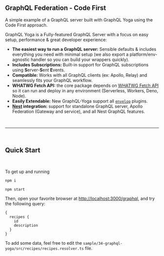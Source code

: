 ## GraphQL Federation - Code First
A simple example of a GraphQL server built with GraphQL Yoga using the Code First approach.

GraphQL Yoga is a Fully-featured GraphQL Server with a focus on easy setup, performance & great developer experience:

- **The easiest way to run a GraphQL server:** Sensible defaults & includes everything you need with minimal setup (we also export a platform/env-agnostic handler so you can build your wrappers quickly).
- **Includes Subscriptions:** Built-in support for GraphQL subscriptions using **S**erver-**S**ent **E**vents.
- **Compatible:** Works with all GraphQL clients (ex: Apollo, Relay) and seamlessly fits your GraphQL workflow.
- **WHATWG Fetch API:** the core package depends on [WHATWG Fetch API](https://fetch.spec.whatwg.org/) so it can run and deploy in any environment (Serverless, Workers, Deno, Node).
- **Easily Extendable:** New GraphQL-Yoga support all [`envelop`](https://www.envelop.dev) plugins.
- **[Nest](https://nestjs.com/) integration:** support for standalone GraphQL server, Apollo Federation (Gateway and service), and all Nest GraphQL features.

<p>&nbsp;</p>

---

<p>&nbsp;</p>

## Quick Start

<br/>

To get up and running

```sh
npm i

npm start
```

Then, open your favorite browser at [http://localhost:3000/graphql](http://localhost:3000/graphql), and try the following query:

```gql
{
  recipes {
    id
    description
  }
}
```

To add some data, feel free to edit the `sample/34-graphql-yoga/src/recipes/recipes.resolver.ts` file.
